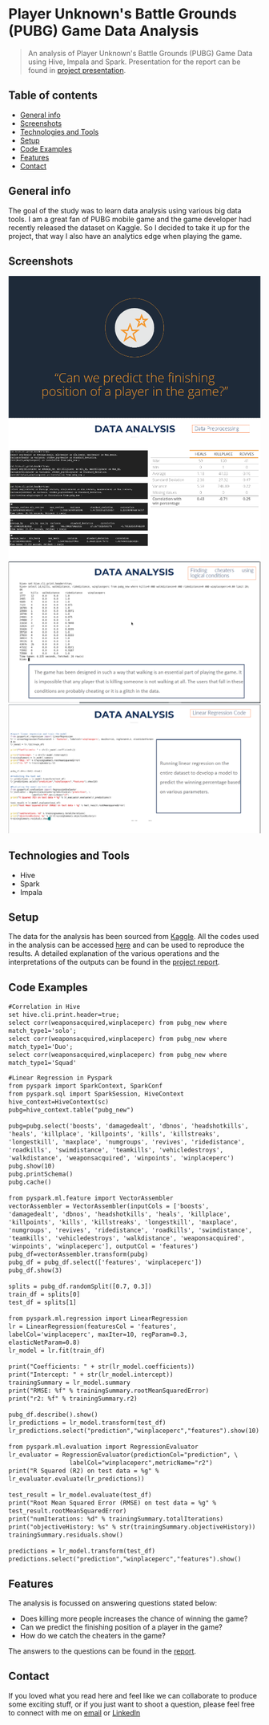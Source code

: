 # Player Unknown's Battle Grounds (PUBG) Game Data Analysis   
> An analysis of Player Unknown's Battle Grounds (PUBG) Game Data using Hive, Impala and Spark. Presentation for the report can be found in [project presentation](https://github.com/Manishms18/Analysis-of-PUBG-Game-Data/blob/master/Big%20Data%20Project%20.pdf).         
     
## Table of contents
* [General info](#general-info)
* [Screenshots](#screenshots)
* [Technologies and Tools](#technologies-and-tools)
* [Setup](#setup)
* [Code Examples](#code-examples)
* [Features](#features)
* [Contact](#contact)

## General info

The goal of the study was to learn data analysis using various big data tools. I am a great fan of PUBG mobile game and the game developer had recently released the dataset on Kaggle. So I decided to take it up for the project, that way I also have an analytics edge when playing the game. 


## Screenshots
![Example screenshot](./img/Capture.PNG)
![Example screenshot](./img/Capture1.PNG)
![Example screenshot](./img/capture2.png)
![Example screenshot](./img/Capture3.png)

## Technologies and Tools
* Hive
* Spark 
* Impala

## Setup
The data for the analysis has been sourced from [Kaggle](https://www.kaggle.com/c/pubg-finish-placement-prediction). 
All the codes used in the analysis can be accessed [here](https://github.com/Manishms18/Analysis-of-PUBG-Game-Data/tree/master/code) and can be used to reproduce the results. 
A detailed explanation of the various operations and the interpretations of the outputs can be found in the [project report](https://github.com/Manishms18/Analysis-of-PUBG-Game-Data/blob/master/Big%20Data%20Project%20.pdf).

## Code Examples

````
#Correlation in Hive
set hive.cli.print.header=true;
select corr(weaponsacquired,winplaceperc) from pubg_new where match_type1='solo';
select corr(weaponsacquired,winplaceperc) from pubg_new where match_type1='Duo';
select corr(weaponsacquired,winplaceperc) from pubg_new where match_type1='Squad'
````

````
#Linear Regression in Pyspark
from pyspark import SparkContext, SparkConf
from pyspark.sql import SparkSession, HiveContext
hive_context=HiveContext(sc)
pubg=hive_context.table("pubg_new")

pubg=pubg.select('boosts', 'damagedealt', 'dbnos', 'headshotkills', 'heals', 'killplace', 'killpoints', 'kills', 'killstreaks', 'longestkill', 'maxplace', 'numgroups', 'revives', 'ridedistance', 'roadkills', 'swimdistance', 'teamkills', 'vehicledestroys', 'walkdistance', 'weaponsacquired', 'winpoints', 'winplaceperc')
pubg.show(10) 
pubg.printSchema()
pubg.cache()

from pyspark.ml.feature import VectorAssembler
vectorAssembler = VectorAssembler(inputCols = ['boosts', 'damagedealt', 'dbnos', 'headshotkills', 'heals', 'killplace', 'killpoints', 'kills', 'killstreaks', 'longestkill', 'maxplace', 'numgroups', 'revives', 'ridedistance', 'roadkills', 'swimdistance', 'teamkills', 'vehicledestroys', 'walkdistance', 'weaponsacquired', 'winpoints', 'winplaceperc'], outputCol = 'features')
pubg_df=vectorAssembler.transform(pubg)
pubg_df = pubg_df.select(['features', 'winplaceperc'])
pubg_df.show(3)

splits = pubg_df.randomSplit([0.7, 0.3])
train_df = splits[0]
test_df = splits[1]

from pyspark.ml.regression import LinearRegression
lr = LinearRegression(featuresCol = 'features', labelCol='winplaceperc', maxIter=10, regParam=0.3, elasticNetParam=0.8)
lr_model = lr.fit(train_df)

print("Coefficients: " + str(lr_model.coefficients))
print("Intercept: " + str(lr_model.intercept))
trainingSummary = lr_model.summary
print("RMSE: %f" % trainingSummary.rootMeanSquaredError)
print("r2: %f" % trainingSummary.r2)

pubg_df.describe().show()
lr_predictions = lr_model.transform(test_df)
lr_predictions.select("prediction","winplaceperc","features").show(10)

from pyspark.ml.evaluation import RegressionEvaluator
lr_evaluator = RegressionEvaluator(predictionCol="prediction", \
                 labelCol="winplaceperc",metricName="r2")
print("R Squared (R2) on test data = %g" % lr_evaluator.evaluate(lr_predictions))

test_result = lr_model.evaluate(test_df)
print("Root Mean Squared Error (RMSE) on test data = %g" % test_result.rootMeanSquaredError)
print("numIterations: %d" % trainingSummary.totalIterations)
print("objectiveHistory: %s" % str(trainingSummary.objectiveHistory))
trainingSummary.residuals.show()

predictions = lr_model.transform(test_df)
predictions.select("prediction","winplaceperc","features").show()
````

## Features  
The analysis is focussed on answering questions stated below:
  * Does killing more people increases the chance of winning the game?
  * Can we predict the finishing position of a player in the game?
  * How do we catch the cheaters in the game?
  
The answers to the questions can be found in the [report](https://github.com/Manishms18/Analysis-of-PUBG-Game-Data/blob/master/Big%20Data%20Project%20.pdf). 

## Contact
If you loved what you read here and feel like we can collaborate to produce some exciting stuff, or if you
just want to shoot a question, please feel free to connect with me on 
<a href="mailto:manishshukla.ms18@gmail.com">email</a> or 
<a href="https://www.linkedin.com/in/manishshukla-ms/" target="_blank">LinkedIn</a>
